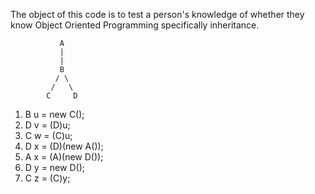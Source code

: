 The object of this code is to test a person's knowledge of whether they know Object Oriented Programming specifically inheritance.

               A
               |
               |
               B
              / \
             /   \
            C     D


1) B u = new C();
2) D v = (D)u;
3) C w = (C)u;
4) D x = (D)(new A());
5) A x = (A)(new D());
6) D y = new D();
7) C z = (C)y;